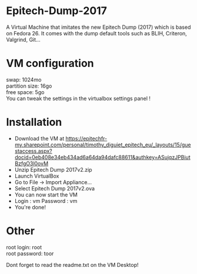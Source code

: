 # Epitech-Dump-2017
A Virtual Machine that imitates the new Epitech Dump (2017) which is based on Fedora 26.
It comes with the dump default tools such as BLIH, Criteron, Valgrind, Git...

# VM configuration
swap: 1024mo</br>
partition size: 16go</br>
free space: 5go</br>
You can tweak the settings in the virtualbox settings panel !

# Installation
- Download the VM at https://epitechfr-my.sharepoint.com/personal/timothy_diguiet_epitech_eu/_layouts/15/guestaccess.aspx?docid=0eb408e34eb434ad6a64da94dafc88611&authkey=ASujqzJPBiutBzfgO3l0ovM
- Unzip Epitech Dump 2017v2.zip
- Launch VirtualBox
- Go to File -> Import Appliance...
- Select Epitech Dump 2017v2.ova
- You can now start the VM
- Login : vm
  Password : vm
- You're done!

# Other
root login: root</br>
root password: toor</br>

Dont forget to read the readme.txt on the VM Desktop!</br>
